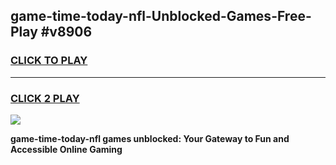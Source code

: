 
## game-time-today-nfl-Unblocked-Games-Free-Play #v8906
<h3>
<a href="https://us.freeplayer.one?title=game-time-today-nfl&ref=9M">CLICK TO PLAY</a></h3>
<hr>

<h3>
<a href="https://us.freeplayer.one?title=game-time-today-nfl&ref=9M">CLICK 2 PLAY</a>
  
</h3>

<a href="https://us.freeplayer.one?title=game-time-today-nfl&ref=9M"><img src="https://clearcache.store/games.png"></a>


**game-time-today-nfl games unblocked: Your Gateway to Fun and Accessible Online Gaming**
